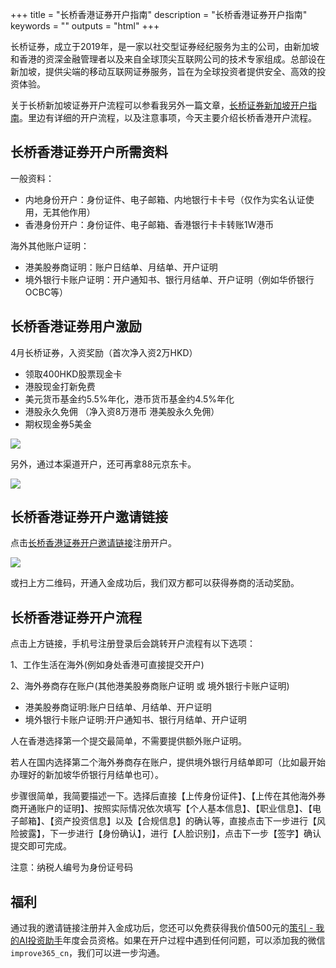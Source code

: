 +++
title = "长桥香港证券开户指南"
description = "长桥香港证券开户指南"
keywords = ""
outputs = "html"
+++

长桥证券，成立于2019年，是一家以社交型证券经纪服务为主的公司，由新加坡和香港的资深金融管理者以及来自全球顶尖互联网公司的技术专家组成。总部设在新加坡，提供尖端的移动互联网证券服务，旨在为全球投资者提供安全、高效的投资体验。

关于长桥新加坡证券开户流程可以参看我另外一篇文章，[长桥证券新加坡开户指南](/open-account/sg-longbridge/)。里边有详细的开户流程，以及注意事项，今天主要介绍长桥香港开户流程。

## 长桥香港证券开户所需资料

一般资料：

- 内地身份开户：身份证件、电子邮箱、内地银行卡卡号（仅作为实名认证使用，无其他作用）
- 香港身份开户：身份证件、电子邮箱、香港银行卡卡转账1W港币

海外其他账户证明：

- 港美股券商证明：账户日结单、月结单、开户证明
- 境外银行卡账户证明：开户通知书、银行月结单、开户证明（例如华侨银行OCBC等）

## 长桥香港证券用户激励

4月长桥证券，入资奖励（首次净入资2万HKD）

- 领取400HKD股票现金卡
- 港股现金打新免费
- 美元货币基金约5.5%年化，港币货币基金约4.5%年化
- 港股永久免佣 （净入资8万港币 港美股永久免佣）
- 期权现金券5美金

![](https://img.bmpi.dev/c97cc56b-eefe-9cbe-29dc-88c0141afa02.png)

另外，通过本渠道开户，还可再拿88元京东卡。

![](https://img.bmpi.dev/09bc7eab-2a0c-8906-ad08-867131e76d6c.png)

## 长桥香港证券开户邀请链接

点击[长桥香港证券开户邀请链接](https://app.longbridgehk.com/ac/oa?account_channel=lb&channel=HB100010&invite-code=FZ9UNP)注册开户。

![](https://img.bmpi.dev/cedf1daa-d150-4102-ed21-89ac6298bd86.png)

或扫上方二维码，开通入金成功后，我们双方都可以获得券商的活动奖励。

## 长桥香港证券开户流程

点击上方链接，手机号注册登录后会跳转开户流程有以下选项：

1、工作生活在海外(例如身处香港可直接提交开户)

2、海外券商存在账户(其他港美股券商账户证明 或 境外银行卡账户证明)

- 港美股券商证明:账户日结单、月结单、开户证明
- 境外银行卡账户证明:开户通知书、银行月结单、开户证明

人在香港选择第一个提交最简单，不需要提供额外账户证明。

若人在国内选择第二个海外券商存在账户，提供境外银行月结单即可（比如最开始办理好的新加坡华侨银行月结单也可）。

步骤很简单，我简要描述一下。选择后直接【上传身份证件】、【上传在其他海外券商开通账户的证明】、按照实际情况依次填写【个人基本信息】、【职业信息】、【电子邮箱】、【资产投资信息】以及【合规信息】的确认等，直接点击下一步进行【风险披露】，下一步进行【身份确认】，进行【人脸识别】，点击下一步【签字】确认提交即可完成。

注意：纳税人编号为身份证号码

## 福利

通过我的邀请链接注册并入金成功后，您还可以免费获得我价值500元的[策引 - 我的AI投资助手](https://www.myinvestpilot.com/)年度会员资格。如果在开户过程中遇到任何问题，可以添加我的微信`improve365_cn`，我们可以进一步沟通。
